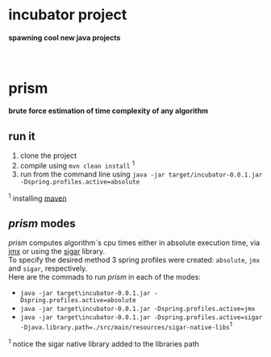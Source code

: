 # incubator project
#### spawning cool new java projects
<br/>

# prism
#### brute force estimation of time complexity of any algorithm

## run it
1. clone the project
2. compile using ```mvn clean install``` <sup>1</sup> 
3. run from the command line using ```java -jar target/incubator-0.0.1.jar -Dspring.profiles.active=absolute```

<sup>1</sup> installing [maven](https://maven.apache.org/install.html)

## *prism* modes
*prism* computes algorithm´s cpu times either in absolute execution time, via [jmx](http://www.oracle.com/technetwork/articles/java/javamanagement-140525.html) or using the [sigar](https://github.com/hyperic/sigar) library.<br/>
To specify the desired method 3 spring profiles were created: ```absolute```, ```jmx``` and ```sigar```, respectively.<br/>
Here are the commads to run *prism* in each of the modes:<br/>
* ```java -jar target\incubator-0.0.1.jar -Dspring.profiles.active=absolute```
* ```java -jar target\incubator-0.0.1.jar -Dspring.profiles.active=jmx```
* ```java -jar target\incubator-0.0.1.jar -Dspring.profiles.active=sigar -Djava.library.path=./src/main/resources/sigar-native-libs```<sup>1</sup><br/>

<sup>1</sup> notice the sigar native library added to the libraries path
